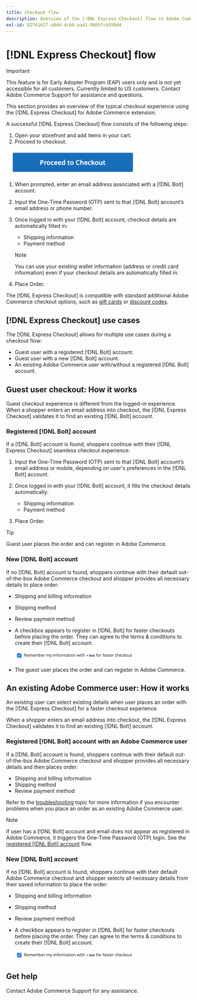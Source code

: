 ```yaml
---
title: Checkout flow
description: Overview of the [!DNL Express Checkout] flow in Adobe Commerce.
exl-id: 82761627-a0d4-4cb0-aad1-9865fcb550d4
---
```

# [!DNL Express Checkout] flow

>[!IMPORTANT]
>
> This feature is for Early Adopter Program (EAP) users only and is not yet accessible for all customers. Currently limited to US customers. Contact Adobe Commerce Support for assistance and questions.

This section provides an overview of the typical checkout experience using the [!DNL Express Checkout] for Adobe Commerce extension.

A successful [!DNL Express Checkout] flow consists of the following steps:

1. Open your storefront and add items in your cart.
1. Proceed to checkout.

  ![Checkout](assets/proceed-checkout.png)

1. When prompted, enter an email address associated with a [!DNL Bolt] account.
1. Input the One-Time Password (OTP) sent to that [!DNL Bolt] account’s email address or phone number.
1. Once logged in with your [!DNL Bolt] account, checkout details are automatically filled in:

   - Shipping information
   - Payment method
   
   >[!NOTE]
   >
   > You can use your existing wallet information (address or credit card information) even if your checkout details are automatically filled in.

1. Place Order.

The [!DNL Express Checkout] is compatible with standard additional Adobe Commerce checkout options, such as [gift cards](https://docs.magento.com/user-guide/catalog/product-gift-card.html) or [discount codes](https://docs.magento.com/user-guide/marketing/price-rules-cart-coupon.html).

## [!DNL Express Checkout] use cases

The [!DNL Express Checkout] allows for multiple use cases during a checkout flow:

- Guest user with a registered [!DNL Bolt] account.
- Guest user with a new [!DNL Bolt] account.
- An existing Adobe Commerce user with/without a registered [!DNL Bolt] account.

## Guest user checkout: How it works

Guest checkout experience is different from the logged-in experience. When a shopper enters an email address into checkout, the [!DNL Express Checkout] validates it to find an existing [!DNL Bolt] account.

### Registered [!DNL Bolt] account

If a [!DNL Bolt] account is found, shoppers continue with their [!DNL Express Checkout] seamless checkout experience: 

1. Input the One-Time Password (OTP) sent to that [!DNL Bolt] account’s email address or mobile, depending on user's preferences in the [!DNL Bolt] account.
1. Once logged in with your [!DNL Bolt] account, it fills the checkout details automatically:

   - Shipping information
   - Payment method

1. Place Order.

>[!TIP]
>
> Guest user places the order and can register in Adobe Commerce.

### New [!DNL Bolt] account

If no [!DNL Bolt] account is found, shoppers continue with their default out-of-the-box Adobe Commerce checkout and shopper provides all necessary details to place order:

- Shipping and billing information
- Shipping method
- Review payment method
- A checkbox appears to register in [!DNL Bolt] for faster checkouts before placing the order. They can agree to the terms & conditions to create their [!DNL Bolt] account.

   ![Remember [!DNL Bolt]](assets/checked-bolt.png)

- The guest user places the order and can register in Adobe Commerce.

## An existing Adobe Commerce user: How it works

An existing user can select existing details when user places an order with the [!DNL Express Checkout] for a faster checkout experience.

When a shopper enters an email address into checkout, the [!DNL Express Checkout] validates it to find an existing [!DNL Bolt] account.

### Registered [!DNL Bolt] account with an Adobe Commerce user

If a [!DNL Bolt] account is found, shoppers continue with their default out-of-the-box Adobe Commerce checkout and shopper provides all necessary details and then places order:

- Shipping and billing information
- Shipping method
- Review payment method

Refer to the [troubleshooting](../express-checkout/troubleshooting.md) topic for more information if you encounter problems when you place an order as an existing Adobe Commerce user.

>[!NOTE]
>
> If user has a [!DNL Bolt] account and email does not appear as registered in Adobe Commerce, it triggers the One-Time Password (OTP) login. See the [registered [!DNL Bolt] account](#registered-bolt-account) flow.

### New [!DNL Bolt] account

If no [!DNL Bolt] account is found, shoppers continue with their default Adobe Commerce checkout and shopper selects all necessary details from their saved information to place the order:

- Shipping and billing information
- Shipping method
- Review payment method
- A checkbox appears to register in [!DNL Bolt] for faster checkouts before placing the order. They can agree to the terms & conditions to create their [!DNL Bolt] account.

  ![Remember [!DNL Bolt]](assets/checked-bolt.png)

## Get help

Contact Adobe Commerce Support for any assistance.
